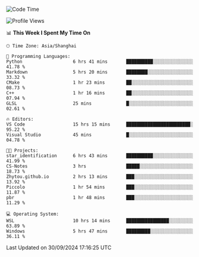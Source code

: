 <!--START_SECTION:waka-->
![Code Time](http://img.shields.io/badge/Code%20Time-2%2C032%20hrs%2052%20mins-blue)

![Profile Views](http://img.shields.io/badge/Profile%20Views-0-blue)

📊 **This Week I Spent My Time On** 

```text
🕑︎ Time Zone: Asia/Shanghai

💬 Programming Languages: 
Python                   6 hrs 41 mins       ██████████░░░░░░░░░░░░░░░   41.78 % 
Markdown                 5 hrs 20 mins       ████████░░░░░░░░░░░░░░░░░   33.32 % 
CMake                    1 hr 23 mins        ██░░░░░░░░░░░░░░░░░░░░░░░   08.73 % 
C++                      1 hr 16 mins        ██░░░░░░░░░░░░░░░░░░░░░░░   07.94 % 
GLSL                     25 mins             █░░░░░░░░░░░░░░░░░░░░░░░░   02.61 % 

🔥 Editors: 
VS Code                  15 hrs 15 mins      ████████████████████████░   95.22 % 
Visual Studio            45 mins             █░░░░░░░░░░░░░░░░░░░░░░░░   04.78 % 

🐱‍💻 Projects: 
star_identification      6 hrs 43 mins       ██████████░░░░░░░░░░░░░░░   41.99 % 
CS-Notes                 3 hrs               █████░░░░░░░░░░░░░░░░░░░░   18.73 % 
Zhytou.github.io         2 hrs 13 mins       ███░░░░░░░░░░░░░░░░░░░░░░   13.92 % 
Piccolo                  1 hr 54 mins        ███░░░░░░░░░░░░░░░░░░░░░░   11.87 % 
pbr                      1 hr 48 mins        ███░░░░░░░░░░░░░░░░░░░░░░   11.29 % 

💻 Operating System: 
WSL                      10 hrs 14 mins      ████████████████░░░░░░░░░   63.89 % 
Windows                  5 hrs 47 mins       █████████░░░░░░░░░░░░░░░░   36.11 % 
```


 Last Updated on 30/09/2024 17:16:25 UTC
<!--END_SECTION:waka-->